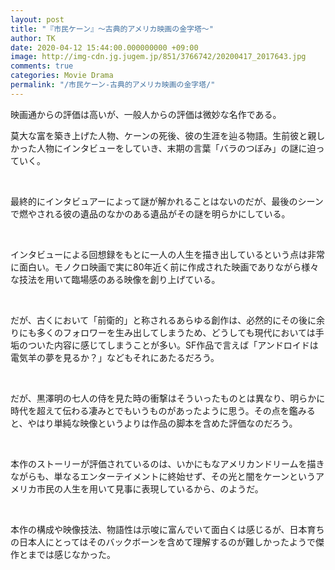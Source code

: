 ```yaml
---
layout: post
title: "『市民ケーン』～古典的アメリカ映画の金字塔～"
author: TK
date: 2020-04-12 15:44:00.000000000 +09:00
image: http://img-cdn.jg.jugem.jp/851/3766742/20200417_2017643.jpg
comments: true
categories: Movie Drama
permalink: "/市民ケーン-古典的アメリカ映画の金字塔/"
---
```






<p>映画通からの評価は高いが、一般人からの評価は微妙な名作である。</p>

<p>莫大な富を築き上げた人物、ケーンの死後、彼の生涯を辿る物語。生前彼と親しかった人物にインタビューをしていき、末期の言葉「バラのつぼみ」の謎に迫っていく。</p>

<p>&nbsp;</p>

<p>最終的にインタビュアーによって謎が解かれることはないのだが、最後のシーンで燃やされる彼の遺品のなかのある遺品がその謎を明らかにしている。</p>

<p>&nbsp;</p>

<p>インタビューによる回想録をもとに一人の人生を描き出しているという点は非常に面白い。モノクロ映画で実に80年近く前に作成された映画でありながら様々な技法を用いて臨場感のある映像を創り上げている。</p>

<p>&nbsp;</p>

<p>だが、古くにおいて「前衛的」と称されるあらゆる創作は、必然的にその後に余りにも多くのフォロワーを生み出してしまうため、どうしても現代においては手垢のついた内容に感じてしまうことが多い。SF作品で言えば「アンドロイドは電気羊の夢を見るか？」などもそれにあたるだろう。</p>

<p>&nbsp;</p>

<p>だが、黒澤明の七人の侍を見た時の衝撃はそういったものとは異なり、明らかに時代を超えて伝わる凄みとでもいうものがあったように思う。その点を鑑みると、やはり単純な映像というよりは作品の脚本を含めた評価なのだろう。</p>

<p>&nbsp;</p>

<p>本作のストーリーが評価されているのは、いかにもなアメリカンドリームを描きながらも、単なるエンターテイメントに終始せず、その光と闇をケーンというアメリカ市民の人生を用いて見事に表現しているから、のようだ。</p>

<p>&nbsp;</p>

<p>本作の構成や映像技法、物語性は示唆に富んでいて面白くは感じるが、日本育ちの日本人にとってはそのバックボーンを含めて理解するのが難しかったようで傑作とまでは感じなかった。</p>
